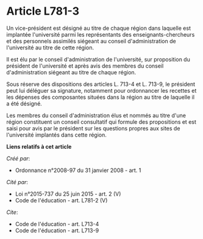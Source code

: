 # Article L781-3

Un vice-président est désigné au titre de chaque région dans laquelle est implantée l'université parmi les représentants des
enseignants-chercheurs et des personnels assimilés siégeant au conseil d'administration de l'université au titre de cette
région. 

Il est élu par le conseil d'administration de l'université, sur proposition du président de l'université et après avis des
membres du conseil d'administration siégeant au titre de chaque région. 

Sous réserve des dispositions des articles L. 713-4 et L. 713-9, le président peut lui déléguer sa signature, notamment pour
ordonnancer les recettes et les dépenses des composantes situées dans la région au titre de laquelle il a été désigné. 

Les membres du conseil d'administration élus et nommés au titre d'une région constituent un conseil consultatif qui formule
des propositions et est saisi pour avis par le président sur les questions propres aux sites de l'université implantés dans
cette région.

**Liens relatifs à cet article**

_Créé par_:

  - Ordonnance n°2008-97 du 31 janvier 2008 - art. 1

_Cité par_:

  - Loi n°2015-737 du 25 juin 2015 - art. 2 (V)
  - Code de l'éducation - art. L781-2 (V)

_Cite_:

  - Code de l'éducation - art. L713-4
  - Code de l'éducation - art. L713-9
